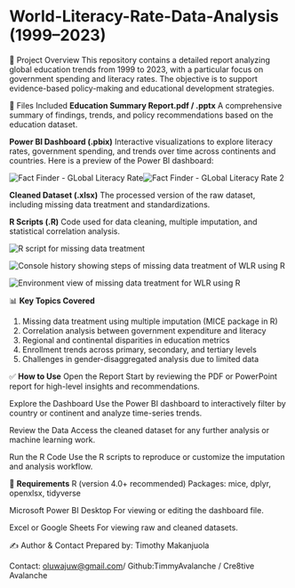 # World-Literacy-Rate-Data-Analysis (1999–2023)

📘 Project Overview
This repository contains a detailed report analyzing global education trends from 1999 to 2023, with a particular focus on government spending and literacy rates. The objective is to support evidence-based policy-making and educational development strategies.

📂 Files Included
**Education Summary Report.pdf / .pptx**
A comprehensive summary of findings, trends, and policy recommendations based on the education dataset.

**Power BI Dashboard (.pbix)**
Interactive visualizations to explore literacy rates, government spending, and trends over time across continents and countries.
Here is a preview of the Power BI dashboard:

![Fact Finder - GLobal Literacy Rate](https://github.com/user-attachments/assets/600dab5b-b8d9-433a-87a4-f8a8fbbf24b6)![Fact Finder - GLobal Literacy Rate 2](https://github.com/user-attachments/assets/9d0aee93-8f23-44a1-a4d3-bc2a8a2c5c16)

**Cleaned Dataset (.xlsx)**
The processed version of the raw dataset, including missing data treatment and standardizations.

**R Scripts (.R)**
Code used for data cleaning, multiple imputation, and statistical correlation analysis.

![R script for missing data treatment](https://github.com/user-attachments/assets/8a470825-e288-48a2-af33-d97ffbd8ade5)

![Console history showing steps of missing data treatment of WLR using R](https://github.com/user-attachments/assets/c7837096-8ceb-4de9-a756-1be44f49e671)

![Environment view of missing data treatment for WLR using R](https://github.com/user-attachments/assets/fe38b792-3fff-43cd-a97d-f2a9c2d0cb11)

📊 **Key Topics Covered**
1. Missing data treatment using multiple imputation (MICE package in R)
2. Correlation analysis between government expenditure and literacy
3. Regional and continental disparities in education metrics
4. Enrollment trends across primary, secondary, and tertiary levels
5. Challenges in gender-disaggregated analysis due to limited data


✅ **How to Use**
Open the Report
Start by reviewing the PDF or PowerPoint report for high-level insights and recommendations.

Explore the Dashboard
Use the Power BI dashboard to interactively filter by country or continent and analyze time-series trends.

Review the Data
Access the cleaned dataset for any further analysis or machine learning work.

Run the R Code
Use the R scripts to reproduce or customize the imputation and analysis workflow.


🔧 **Requirements**
R (version 4.0+ recommended)
Packages: mice, dplyr, openxlsx, tidyverse

Microsoft Power BI Desktop
For viewing or editing the dashboard file.

Excel or Google Sheets
For viewing raw and cleaned datasets.

✍️ Author & Contact
Prepared by: Timothy Makanjuola

Contact: oluwajuw@gmail.com/ Github:TimmyAvalanche / Cre8tive Avalanche
